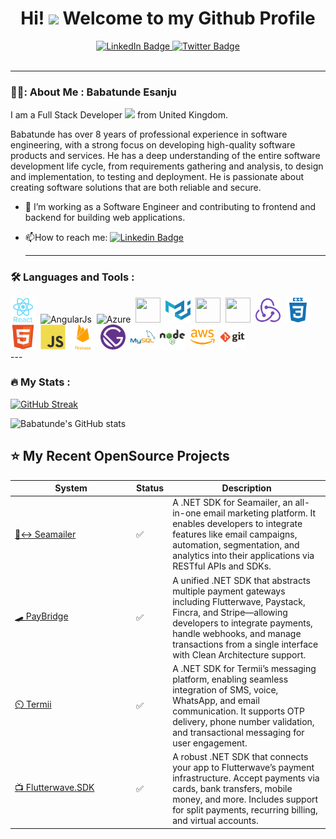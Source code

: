 

<div>
  
   <h1 align="center">
  Hi! 
  <img src="https://media.giphy.com/media/hvRJCLFzcasrR4ia7z/giphy.gif" width="30px"/>
     Welcome to my Github Profile
</h1>
  
<div id="badges" align="center">
  <a href="[https://www.linkedin.com/in/esanju-babatunde](https://www.linkedin.com/in/esanju-babatunde/)">
    <img src="https://img.shields.io/badge/LinkedIn-blue?style=for-the-badge&logo=linkedin&logoColor=white" alt="LinkedIn Badge"/>
  </a>

  <a href="https://twitter.com/phestus4039">
    <img src="https://img.shields.io/badge/Twitter-blue?style=for-the-badge&logo=twitter&logoColor=white" alt="Twitter Badge"/>
  </a>
</div>
  <div align="center">
  <img src="https://komarev.com/ghpvc/?username=teesofttech&style=flat-square&color=blue" alt=""/>
  </div>
  
 
  ---

### 👨‍💻: About Me : Babatunde Esanju

  I am a Full Stack Developer <img src="https://media.giphy.com/media/WUlplcMpOCEmTGBtBW/giphy.gif" width="30"> from United Kingdom.

Babatunde has over 8 years of professional experience in software engineering, with a strong focus on developing high-quality software products and services. He has a deep understanding of the entire software development life cycle, from requirements gathering and analysis, to design and implementation, to testing and deployment. He is passionate about creating software solutions that are both reliable and secure.

  - :telescope: I’m working as a Software Engineer and contributing to frontend and backend for building web applications.

- :mailbox:How to reach me: [![Linkedin Badge](https://img.shields.io/badge/-kakbar-blue?style=flat&logo=Linkedin&logoColor=white)](https://www.linkedin.com/in/esanju-babatunde)
  
  
  ---

### :hammer_and_wrench: Languages and Tools :
  
  <div>
 <img src="https://github.com/devicons/devicon/blob/master/icons/react/react-original-wordmark.svg" title="React" alt="React" width="40" height="40"/>&nbsp;
  <img src="https://cdn.jsdelivr.net/gh/devicons/devicon/icons/angularjs/angularjs-original.svg" title="AngularJs" alt="AngularJs" width="40" height="40" />&nbsp;
 <img src="https://cdn.jsdelivr.net/gh/devicons/devicon/icons/azure/azure-plain-wordmark.svg" title="Azure" alt="Azure" width="40" height="40"  />&nbsp;
 <img src="https://cdn.jsdelivr.net/gh/devicons/devicon/icons/csharp/csharp-original.svg" width="40" height="40"/>&nbsp;
  <img src="https://github.com/devicons/devicon/blob/master/icons/materialui/materialui-original.svg" title="Material UI" alt="Material UI" width="40" height="40"/>&nbsp;
<img src="https://cdn.jsdelivr.net/gh/devicons/devicon/icons/dotnetcore/dotnetcore-original.svg" width="40" height="40" />&nbsp;
 <img src="https://cdn.jsdelivr.net/gh/devicons/devicon/icons/dot-net/dot-net-original-wordmark.svg" width="40" height="40"  />&nbsp;
  <img src="https://github.com/devicons/devicon/blob/master/icons/redux/redux-original.svg" title="Redux" alt="Redux " width="40" height="40"/>&nbsp;
  <img src="https://github.com/devicons/devicon/blob/master/icons/css3/css3-plain-wordmark.svg"  title="CSS3" alt="CSS" width="40" height="40"/>&nbsp;
  <img src="https://github.com/devicons/devicon/blob/master/icons/html5/html5-original.svg" title="HTML5" alt="HTML" width="40" height="40"/>&nbsp;
  <img src="https://github.com/devicons/devicon/blob/master/icons/javascript/javascript-original.svg" title="JavaScript" alt="JavaScript" width="40" height="40"/>&nbsp;
  <img src="https://github.com/devicons/devicon/blob/master/icons/firebase/firebase-plain-wordmark.svg" title="Firebase" alt="Firebase" width="40" height="40"/>&nbsp;
  <img src="https://github.com/devicons/devicon/blob/master/icons/gatsby/gatsby-original.svg" title="Gatsby"  alt="Gatsby" width="40" height="40"/>&nbsp;
  <img src="https://github.com/devicons/devicon/blob/master/icons/mysql/mysql-original-wordmark.svg" title="MySQL"  alt="MySQL" width="40" height="40"/>&nbsp;
  <img src="https://github.com/devicons/devicon/blob/master/icons/nodejs/nodejs-original-wordmark.svg" title="NodeJS" alt="NodeJS" width="40" height="40"/>&nbsp;
  <img src="https://github.com/devicons/devicon/blob/master/icons/amazonwebservices/amazonwebservices-plain-wordmark.svg" title="AWS" alt="AWS" width="40" height="40"/>&nbsp;
  <img src="https://github.com/devicons/devicon/blob/master/icons/git/git-original-wordmark.svg" title="Git" **alt="Git" width="40" height="40"/>
</div>
  ---

  ### :fire: My Stats :
  
[![GitHub Streak](https://github-readme-streak-stats.herokuapp.com?user=teesofttech&theme=dark)](https://git.io/streak-stats)
  
  ![Babatunde's GitHub stats](https://github-readme-stats.vercel.app/api?username=teesofttech&show_icons=true&theme=radical)
 


 ## ⭐️ My Recent OpenSource Projects
<table>
   <thead>
      <tr>
        <th>System</th>
        <th>Status</th>
        <th>Description</th>
      </tr>
   </thead>
   <tbody>
       <tr>
         <td width="180px"><a href='https://github.com/seamailer/seamailer-dotnet'>🙂‍↔️ Seamailer</a></td>
          <td>✅</td>
          <td>A .NET SDK for Seamailer, an all-in-one email marketing platform. It enables developers to integrate features like email campaigns, automation, segmentation, and analytics into their applications via RESTful APIs and SDKs.</td>
       </tr>    
       <tr>
         <td width="180px"><a href='https://github.com/teesofttech/PayBridge'>🛹 PayBridge</a></td>
          <td>✅</td>
         <td>A unified .NET SDK that abstracts multiple payment gateways including Flutterwave, Paystack, Fincra, and Stripe—allowing developers to integrate payments, handle webhooks, and manage transactions from a single interface with Clean Architecture support.</td>
       </tr>        
       <tr>
         <td width="180px"><a href='https://github.com/teesofttech/Termii.SDK'>⏲️ Termii</a></td>
          <td>✅</td>
         <td>A .NET SDK for Termii’s messaging platform, enabling seamless integration of SMS, voice, WhatsApp, and email communication. It supports OTP delivery, phone number validation, and transactional messaging for user engagement.</td>
       </tr>          
       <tr>
         <td width="180px"><a href='https://github.com/teesofttech/Flutterwave.SDK'>📺 Flutterwave.SDK</a></td>
          <td>✅</td>
         <td>	A robust .NET SDK that connects your app to Flutterwave’s payment infrastructure. Accept payments via cards, bank transfers, mobile money, and more. Includes support for split payments, recurring billing, and virtual accounts.</td>
       </tr>  
   </tbody>
</table>
  </div>
  
 
  
